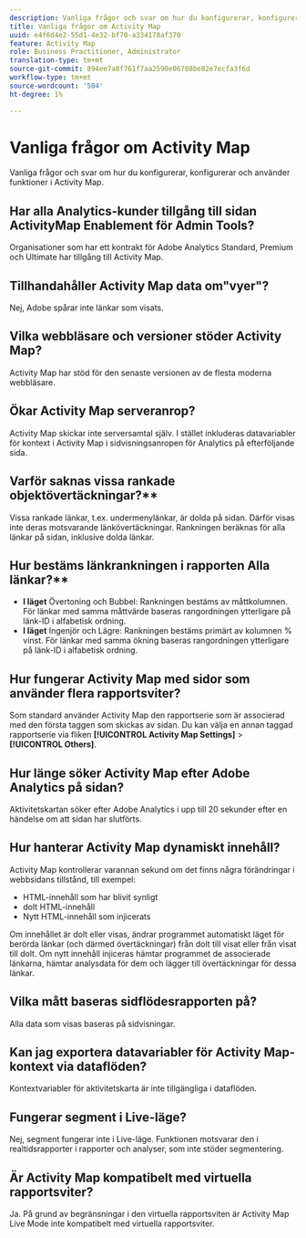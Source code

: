 ```yaml
---
description: Vanliga frågor och svar om hur du konfigurerar, konfigurerar och använder funktioner i Activity Map.
title: Vanliga frågor om Activity Map
uuid: e4f6d4e2-55d1-4e32-bf70-a334178af370
feature: Activity Map
role: Business Practitioner, Administrator
translation-type: tm+mt
source-git-commit: 894ee7a8f761f7aa2590e06708be82e7ecfa3f6d
workflow-type: tm+mt
source-wordcount: '504'
ht-degree: 1%

---
```



# Vanliga frågor om Activity Map

Vanliga frågor och svar om hur du konfigurerar, konfigurerar och använder funktioner i Activity Map.

## Har alla Analytics-kunder tillgång till sidan ActivityMap Enablement för Admin Tools?

Organisationer som har ett kontrakt för Adobe Analytics Standard, Premium och Ultimate har tillgång till Activity Map.

## Tillhandahåller Activity Map data om&quot;vyer&quot;?

Nej, Adobe spårar inte länkar som visats.

## Vilka webbläsare och versioner stöder Activity Map?

Activity Map har stöd för den senaste versionen av de flesta moderna webbläsare.

## Ökar Activity Map serveranrop?

Activity Map skickar inte serversamtal själv. I stället inkluderas datavariabler för kontext i Activity Map i sidvisningsanropen för Analytics på efterföljande sida.

## Varför saknas vissa rankade objektövertäckningar?**

Vissa rankade länkar, t.ex. undermenylänkar, är dolda på sidan. Därför visas inte deras motsvarande länkövertäckningar. Rankningen beräknas för alla länkar på sidan, inklusive dolda länkar.

## Hur bestäms länkrankningen i rapporten Alla länkar?**

* **I läget** Övertoning och Bubbel: Rankningen bestäms av måttkolumnen. För länkar med samma måttvärde baseras rangordningen ytterligare på länk-ID i alfabetisk ordning.
* **I läget** Ingenjör och Lägre: Rankningen bestäms primärt av kolumnen % vinst. För länkar med samma ökning baseras rangordningen ytterligare på länk-ID i alfabetisk ordning.

## Hur fungerar Activity Map med sidor som använder flera rapportsviter?

Som standard använder Activity Map den rapportserie som är associerad med den första taggen som skickas av sidan. Du kan välja en annan taggad rapportserie via fliken **[!UICONTROL Activity Map Settings]** > **[!UICONTROL Others]**.

## Hur länge söker Activity Map efter Adobe Analytics på sidan?

Aktivitetskartan söker efter Adobe Analytics i upp till 20 sekunder efter en händelse om att sidan har slutförts.

## Hur hanterar Activity Map dynamiskt innehåll?

Activity Map kontrollerar varannan sekund om det finns några förändringar i webbsidans tillstånd, till exempel:

* HTML-innehåll som har blivit synligt
* dolt HTML-innehåll
* Nytt HTML-innehåll som injicerats

Om innehållet är dolt eller visas, ändrar programmet automatiskt läget för berörda länkar (och därmed övertäckningar) från dolt till visat eller från visat till dolt. Om nytt innehåll injiceras hämtar programmet de associerade länkarna, hämtar analysdata för dem och lägger till övertäckningar för dessa länkar.

## Vilka mått baseras sidflödesrapporten på?

Alla data som visas baseras på sidvisningar.

## Kan jag exportera datavariabler för Activity Map-kontext via dataflöden?

Kontextvariabler för aktivitetskarta är inte tillgängliga i dataflöden.

## Fungerar segment i Live-läge?

Nej, segment fungerar inte i Live-läge. Funktionen motsvarar den i realtidsrapporter i rapporter och analyser, som inte stöder segmentering.

## Är Activity Map kompatibelt med virtuella rapportsviter?

Ja. På grund av begränsningar i den virtuella rapportsviten är Activity Map Live Mode inte kompatibelt med virtuella rapportsviter.
